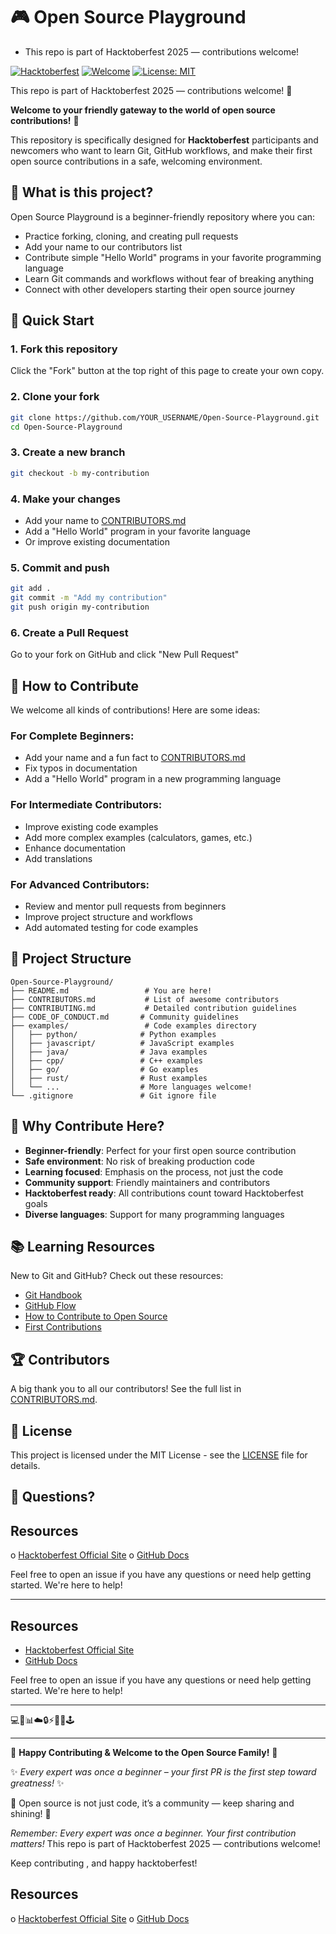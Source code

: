 # 🎮 Open Source Playground
- This repo is part of Hacktoberfest 2025 — contributions welcome! 

[![Hacktoberfest](https://img.shields.io/badge/Hacktoberfest-friendly-ff7b00)](https://hacktoberfest.digitalocean.com/)
[![Welcome](https://img.shields.io/badge/Contributions-Welcome-brightgreen.svg)](CONTRIBUTING.md)
[![License: MIT](https://img.shields.io/badge/License-MIT-yellow.svg)](LICENSE)

This repo is part of Hacktoberfest 2025 — contributions welcome! 🎉


**Welcome to your friendly gateway to the world of open source contributions!** 🌟

This repository is specifically designed for **Hacktoberfest** participants and newcomers who want to learn Git, GitHub workflows, and make their first open source contributions in a safe, welcoming environment.

## 🎯 What is this project?

Open Source Playground is a beginner-friendly repository where you can:
- Practice forking, cloning, and creating pull requests
- Add your name to our contributors list
- Contribute simple "Hello World" programs in your favorite programming language
- Learn Git commands and workflows without fear of breaking anything
- Connect with other developers starting their open source journey

## 🚀 Quick Start

### 1. Fork this repository
Click the "Fork" button at the top right of this page to create your own copy.

### 2. Clone your fork
```bash
git clone https://github.com/YOUR_USERNAME/Open-Source-Playground.git
cd Open-Source-Playground
```

### 3. Create a new branch
```bash
git checkout -b my-contribution
```

### 4. Make your changes
- Add your name to [CONTRIBUTORS.md](CONTRIBUTORS.md)
- Add a "Hello World" program in your favorite language
- Or improve existing documentation

### 5. Commit and push
```bash
git add .
git commit -m "Add my contribution"
git push origin my-contribution
```

### 6. Create a Pull Request
Go to your fork on GitHub and click "New Pull Request"

## 🤝 How to Contribute

We welcome all kinds of contributions! Here are some ideas:

### For Complete Beginners:
- Add your name and a fun fact to [CONTRIBUTORS.md](CONTRIBUTORS.md)
- Fix typos in documentation
- Add a "Hello World" program in a new programming language

### For Intermediate Contributors:
- Improve existing code examples
- Add more complex examples (calculators, games, etc.)
- Enhance documentation
- Add translations

### For Advanced Contributors:
- Review and mentor pull requests from beginners
- Improve project structure and workflows
- Add automated testing for code examples

## 📁 Project Structure

```
Open-Source-Playground/
├── README.md                 # You are here!
├── CONTRIBUTORS.md           # List of awesome contributors
├── CONTRIBUTING.md           # Detailed contribution guidelines
├── CODE_OF_CONDUCT.md       # Community guidelines
├── examples/                 # Code examples directory
│   ├── python/              # Python examples
│   ├── javascript/          # JavaScript examples
│   ├── java/                # Java examples
│   ├── cpp/                 # C++ examples
│   ├── go/                  # Go examples
│   ├── rust/                # Rust examples
│   └── ...                  # More languages welcome!
└── .gitignore               # Git ignore file
```

## 🌟 Why Contribute Here?

- **Beginner-friendly**: Perfect for your first open source contribution
- **Safe environment**: No risk of breaking production code
- **Learning focused**: Emphasis on the process, not just the code
- **Community support**: Friendly maintainers and contributors
- **Hacktoberfest ready**: All contributions count toward Hacktoberfest goals
- **Diverse languages**: Support for many programming languages

## 📚 Learning Resources

New to Git and GitHub? Check out these resources:
- [Git Handbook](https://guides.github.com/introduction/git-handbook/)
- [GitHub Flow](https://guides.github.com/introduction/flow/)
- [How to Contribute to Open Source](https://opensource.guide/how-to-contribute/)
- [First Contributions](https://github.com/firstcontributions/first-contributions)

## 🏆 Contributors

A big thank you to all our contributors! See the full list in [CONTRIBUTORS.md](CONTRIBUTORS.md).

## 📄 License

This project is licensed under the MIT License - see the [LICENSE](LICENSE) file for details.

## 💬 Questions?
## Resources 
o [Hacktoberfest Official Site](https://hacktoberfest.com) 
o [GitHub Docs](https://docs.github.com) 

Feel free to open an issue if you have any questions or need help getting started. We're here to help! 

---
## Resources  
- [Hacktoberfest Official Site](https://hacktoberfest.com)  
- [GitHub Docs](https://docs.github.com)  


Feel free to open an issue if you have any questions or need help getting started. We're here to help!

---

💻🤖📊☁️🔒⚡📱🌐🕹️

---
🎉 **Happy Contributing & Welcome to the Open Source Family!** 🚀  

✨ *Every expert was once a beginner – your first PR is the first step toward greatness!* ✨

🌟 Open source is not just code, it’s a community — keep sharing and shining! 🌟



*Remember: Every expert was once a beginner. Your first contribution matters!*
This repo is part of Hacktoberfest 2025 — contributions welcome! 

Keep contributing , and happy hacktoberfest!

## Resources
o [Hacktoberfest Official Site](https://hacktoberfest.com) 
o [GitHub Docs](https://docs.github.com) 

